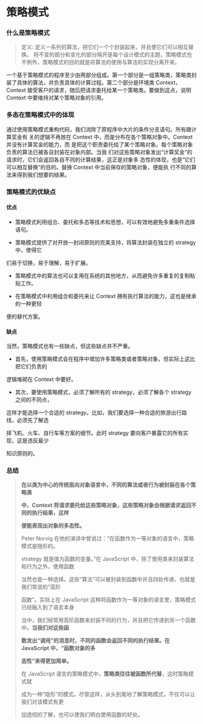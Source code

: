 # 策略模式
### 什么是策略模式
> 定义: 定义一系列的算法，把它们一个个封装起来，并且使它们可以相互替换。
> 将不变的部分和变化的部分隔开是每个设计模式的主题，策略模式也不例外，策略模式的目的就是将算法的使用与算法的实现分离开来。

一个基于策略模式的程序至少由两部分组成。第一个部分是一组策略类，策略类封装了具体的算法，并负责具体的计算过程。第二个部分是环境类 Context，Context 接受客户的请求，随后把请求委托给某一个策略类。要做到这点，说明 Context 中要维持对某个策略对象的引用。

### 多态在策略模式中的体现
通过使用策略模式重构代码，我们消除了原程序中大片的条件分支语句。所有跟计算奖金有
关的逻辑不再放在 Context 中，而是分布在各个策略对象中。Context 并没有计算奖金的能力，而
是把这个职责委托给了某个策略对象。每个策略对象负责的算法已被各自封装在对象内部。当我
们对这些策略对象发出“计算奖金”的请求时，它们会返回各自不同的计算结果，这正是对象多
态性的体现，也是“它们可以相互替换”的目的。替换 Context 中当前保存的策略对象，便能执
行不同的算法来得到我们想要的结果。

### 策略模式的优缺点

#### 优点

- 策略模式利用组合、委托和多态等技术和思想，可以有效地避免多重条件选择语句。

- 策略模式提供了对开放—封闭原则的完美支持，将算法封装在独立的 strategy 中，使得它

们易于切换，易于理解，易于扩展。

- 策略模式中的算法也可以复用在系统的其他地方，从而避免许多重复的复制粘贴工作。

- 在策略模式中利用组合和委托来让 Context 拥有执行算法的能力，这也是继承的一种更轻

便的替代方案。

#### 缺点

当然，策略模式也有一些缺点，但这些缺点并不严重。

- 首先，使用策略模式会在程序中增加许多策略类或者策略对象，但实际上这比把它们负责的

逻辑堆砌在 Context 中要好。

- 其次，要使用策略模式，必须了解所有的 strategy，必须了解各个 strategy 之间的不同点，

这样才能选择一个合适的 strategy。比如，我们要选择一种合适的旅游出行路线，必须先了解选

择飞机、火车、自行车等方案的细节。此时 strategy 要向客户暴露它的所有实现，这是违反最少

知识原则的。 



### 总结

> **在以类为中心的传统面向对象语言中，不同的算法或者行为被封装在各个策略类**
>
> **中，Context 将请求委托给这些策略对象，这些策略对象会根据请求返回不同的执行结果，这样**
>
> **便能表现出对象的多态性。**
>
> Peter Norvig 在他的演讲中曾说过：“在函数作为一等对象的语言中，策略模式是隐形的。
>
> strategy 就是值为函数的变量。”在 JavaScript 中，除了使用类来封装算法和行为之外，使用函数
>
> 当然也是一种选择。这些“算法”可以被封装到函数中并且四处传递，也就是我们常说的“高阶
>
> 函数”。实际上在 JavaScript 这种将函数作为一等对象的语言里，策略模式已经融入到了语言本身
>
> 当中，我们经常用高阶函数来封装不同的行为，并且把它传递到另一个函数中。**当我们对这些函**
>
> **数发出“调用”的消息时，不同的函数会返回不同的执行结果。在 JavaScript 中，“函数对象的多**
>
> **态性”来得更加简单。** 
>
> 在 JavaScript 语言的策略模式中，**策略类往往被函数所代替**，这时策略模式就
>
> 成为一种“隐形”的模式。尽管这样，从头到尾地了解策略模式，不仅可以让我们对该模式有更
>
> 加透彻的了解，也可以使我们明白使用函数的好处。